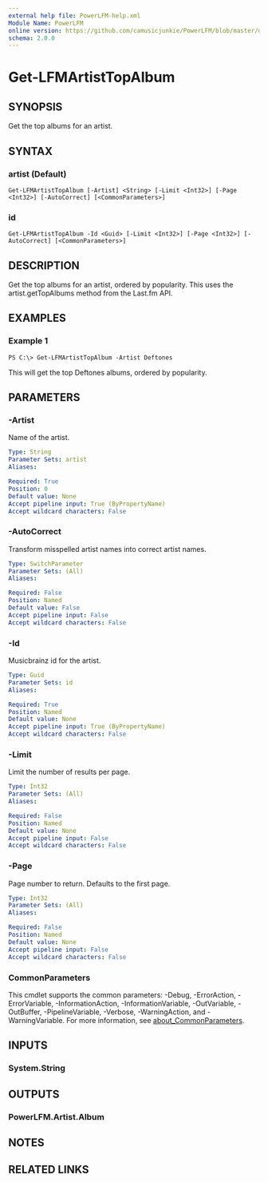 ```yaml
---
external help file: PowerLFM-help.xml
Module Name: PowerLFM
online version: https://github.com/camusicjunkie/PowerLFM/blob/master/docs/Get-LFMArtistTopAlbum.md
schema: 2.0.0
---
```


# Get-LFMArtistTopAlbum

## SYNOPSIS
Get the top albums for an artist.

## SYNTAX

### artist (Default)
```
Get-LFMArtistTopAlbum [-Artist] <String> [-Limit <Int32>] [-Page <Int32>] [-AutoCorrect] [<CommonParameters>]
```

### id
```
Get-LFMArtistTopAlbum -Id <Guid> [-Limit <Int32>] [-Page <Int32>] [-AutoCorrect] [<CommonParameters>]
```

## DESCRIPTION
Get the top albums for an artist, ordered by popularity.
This uses the artist.getTopAlbums method from the Last.fm API.

## EXAMPLES

### Example 1
```
PS C:\> Get-LFMArtistTopAlbum -Artist Deftones
```

This will get the top Deftones albums, ordered by popularity.

## PARAMETERS

### -Artist
Name of the artist.

```yaml
Type: String
Parameter Sets: artist
Aliases:

Required: True
Position: 0
Default value: None
Accept pipeline input: True (ByPropertyName)
Accept wildcard characters: False
```

### -AutoCorrect
Transform misspelled artist names into correct artist names.

```yaml
Type: SwitchParameter
Parameter Sets: (All)
Aliases:

Required: False
Position: Named
Default value: False
Accept pipeline input: False
Accept wildcard characters: False
```

### -Id
Musicbrainz id for the artist.

```yaml
Type: Guid
Parameter Sets: id
Aliases:

Required: True
Position: Named
Default value: None
Accept pipeline input: True (ByPropertyName)
Accept wildcard characters: False
```

### -Limit
Limit the number of results per page.

```yaml
Type: Int32
Parameter Sets: (All)
Aliases:

Required: False
Position: Named
Default value: None
Accept pipeline input: False
Accept wildcard characters: False
```

### -Page
Page number to return.
Defaults to the first page.

```yaml
Type: Int32
Parameter Sets: (All)
Aliases:

Required: False
Position: Named
Default value: None
Accept pipeline input: False
Accept wildcard characters: False
```

### CommonParameters
This cmdlet supports the common parameters: -Debug, -ErrorAction, -ErrorVariable, -InformationAction, -InformationVariable, -OutVariable, -OutBuffer, -PipelineVariable, -Verbose, -WarningAction, and -WarningVariable. For more information, see [about_CommonParameters](http://go.microsoft.com/fwlink/?LinkID=113216).

## INPUTS

### System.String
## OUTPUTS

### PowerLFM.Artist.Album
## NOTES

## RELATED LINKS
